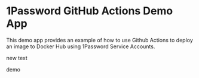 # 1Password GitHub Actions Demo App

This demo app provides an example of how to use Github Actions to deploy an image to Docker Hub using 1Password Service Accounts.

new text

demo